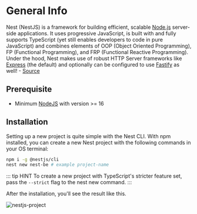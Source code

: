 # General Info

Nest (NestJS) is a framework for building efficient, scalable [Node.js](https://nodejs.org/en) server-side applications. It uses progressive JavaScript, is built with and fully supports TypeScript (yet still enables developers to code in pure JavaScript) and combines elements of OOP (Object Oriented Programming), FP (Functional Programming), and FRP (Functional Reactive Programming). Under the hood, Nest makes use of robust HTTP Server frameworks like [Express](https://expressjs.com/) (the default) and optionally can be configured to use [Fastify](https://fastify.dev/) as well! - [Source](https://docs.nestjs.com/)


## Prerequisite

- Minimum [NodeJS](https://nodejs.org/en/download/package-manager) with version >= 16

## Installation

Setting up a new project is quite simple with the Nest CLI. With npm installed, you can create a new Nest project with the following commands in your OS terminal:

```bash
npm i -g @nestjs/cli
nest new nest-be # example project-name
```

::: tip HINT
To create a new project with TypeScript's stricter feature set, pass the `--strict` flag to the nest new command.
:::

After the installation, you'll see the result like this.

![nestjs-project](/assets/nestjs/nestjs-project.png)
